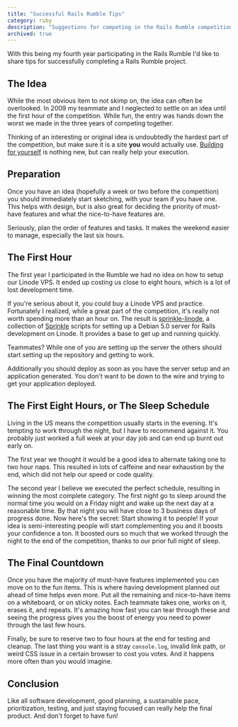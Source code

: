 ```yaml
---
title: "Successful Rails Rumble Tips"
category: ruby
description: "Suggestions for competing in the Rails Rumble competition based on experience from a horrible first year and a category winner year."
archived: true
---
```


With this being my fourth year participating in the Rails Rumble I'd like to
share tips for successfully completing a Rails Rumble project.

## The Idea

While the most obvious item to not skimp on, the idea can often be overlooked.
In 2009 my teammate and I neglected to settle on an idea until the first hour
of the competition. While fun, the entry was hands down the worst we made in
the three years of competing together.

Thinking of an interesting or original idea is undoubtedly the hardest part
of the competition, but make sure it is a site **you** would actually use.
[Building for yourself][1] is nothing new, but can really help your execution.

## Preparation

Once you have an idea (hopefully a week or two before the competition) you
should immediately start sketching, with your team if you have one. This helps
with design, but is also great for deciding the priority of must-have features
and what the nice-to-have features&#160;are.

Seriously, plan the order of features and tasks. It makes the weekend easier
to manage, especially the last six hours.

## The First Hour

The first year I participated in the Rumble we had no idea on how to setup
our Linode VPS. It ended up costing us close to eight hours, which is a lot of
lost development time.

If you're serious about it, you could buy a Linode VPS and practice.
Fortunately I realized, while a great part of the competition, it's really
not worth spending more than an hour on. The result is [sprinkle-linode][2],
a collection of [Sprinkle][3] scripts for setting up a Debian 5.0 server for
Rails development on Linode. It provides a base to get up and running quickly.

Teammates? While one of you are setting up the server the others should start
setting up the repository and getting to work.

Additionally you should deploy as soon as you have the server setup and an
application generated. You don't want to be down to the wire and trying to get
your application deployed.

## The First Eight Hours, or The Sleep Schedule

Living in the US means the competition usually starts in the evening. It's
tempting to work through the night, but I have to recommend against it. You
probably just worked a full week at your day job and can end up burnt out early
on.

The first year we thought it would be a good idea to alternate taking one to
two hour naps. This resulted in lots of caffeine and near exhaustion by the
end, which did not help our speed or code quality.

The second year I believe we executed the perfect schedule, resulting in
winning the most complete category. The first night go to sleep around the
normal time you would on a Friday night and wake up the next day at a reasonable
time. By that night you will have close to 3 business days of progress done. Now
here's the secret: Start showing it to people! If your idea is semi-interesting
people will start complementing you and it boosts your confidence a ton. It
boosted ours so much that we worked through the night to the end of the
competition, thanks to our prior full night of sleep.

## The Final Countdown

Once you have the majority of must-have features implemented you can move on to
the fun items. This is where having development planned out ahead of time helps
even more. Put all the remaining and nice-to-have items on a whiteboard, or on
sticky notes. Each teammate takes one, works on it, erases it, and repeats. It's
amazing how fast you can tear through these and seeing the progress gives you the
boost of energy you need to power through the last few hours.

Finally, be sure to reserve two to four hours at the end for testing and cleanup.
The last thing you want is a stray `console.log`, invalid link path, or weird CSS
issue in a certain browser to cost you votes. And it happens more often than you
would imagine.

## Conclusion

Like all software development, good planning, a sustainable pace, prioritization,
testing, and just staying focused can really help the final product. And don't
forget to have fun!

[1]: http://gettingreal.37signals.com/ch02_Whats_Your_Problem.php
[2]: http://github.com/tristandunn/sprinkle-linode
[3]: http://github.com/crafterm/sprinkle
